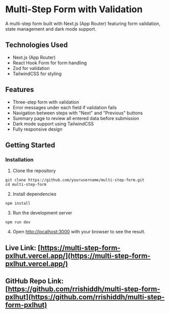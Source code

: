 # Multi-Step Form with Validation

A multi-step form built with Next.js (App Router) featuring form validation, state management and dark mode support.

## Technologies Used

- Next.js (App Router)
- React Hook Form for form handling
- Zod for validation
- TailwindCSS for styling

## Features

- Three-step form with validation
- Error messages under each field if validation fails
- Navigation between steps with "Next" and "Previous" buttons
- Summary page to review all entered data before submission
- Dark mode support using TailwindCSS
- Fully responsive design

## Getting Started

### Installation

1. Clone the repository
```npm
git clone https://github.com/yourusername/multi-step-form.git
cd multi-step-form
```

2. Install dependencies
```npm
npm install
```

3. Run the development server
```npm
npm run dev
```

4. Open [http://localhost:3000](http://localhost:3000) with your browser to see the result.

##  Live Link: [https://multi-step-form-pxlhut.vercel.app/](https://multi-step-form-pxlhut.vercel.app/)

##  GitHub Repo Link: [https://github.com/rrishiddh/multi-step-form-pxlhut](https://github.com/rrishiddh/multi-step-form-pxlhut)